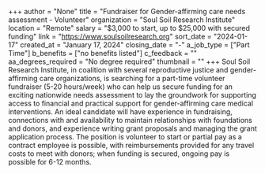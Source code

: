 +++
author = "None"
title = "Fundraiser for Gender-affirming care needs assessment - Volunteer"
organization = "Soul Soil Research Institute"
location = "Remote"
salary = "$3,000 to start, up to $25,000 with secured funding"
link = "https://www.soulsoilresearch.org"
sort_date = "2024-01-17"
created_at = "January 17, 2024"
closing_date = "-"
a_job_type = ["Part Time"]
b_benefits = ["no benefits listed"]
c_feedback = ""
aa_degrees_required = "No degree required"
thumbnail = ""
+++
Soul Soil Research Institute, in coalition with several reproductive justice and gender-affirming care organizations, is searching for a part-time volunteer fundraiser (5-20 hours/week) who can help us secure funding for an exciting nationwide needs assessment to lay the groundwork for supporting access to financial and practical support for gender-affirming care medical interventions. An ideal candidate will have experience in fundraising, connections with and availability to maintain relationships with foundations and donors, and experience writing grant proposals and managing the grant application process. The position is volunteer to start or partial pay as a contract employee is possible, with reimbursements provided for any travel costs to meet with donors; when funding is secured, ongoing pay is possible for 6-12 months. 